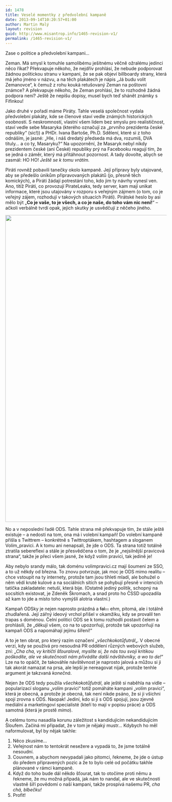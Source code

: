 ```yaml
---
id: 1478
title: Veselé momentky z předvolební kampaně
date: 2013-09-14T10:20:57+01:00
author: Martin Malý
layout: revision
guid: http://www.misantrop.info/1465-revision-v1/
permalink: /1465-revision-v1/
---
```

Zase o politice a předvolební kampani&#8230;

<!--more-->

Zeman. Má smysl k tomuhle samolibému ješitnému věčně ožralému jedinci něco říkat? Překvapuje někoho, že nejdřív prohlásí, že nebude podporovat žádnou politickou stranu v kampani, že se pak objeví billboardy strany, která má jeho jméno v názvu, a na těch plakátech je nápis &#8222;Já budu volit Zemanovce&#8220;, k čemuž z rohu kouká retušovaný Zeman na poštovní známce? A překvapuje někoho, že Zeman prohlásí, že to rozhodně žádná podpora není? Ještě že nepíšu dopisy, musel bych teď shánět známky s Fifinkou!

Jako druhé v pořadí máme Piráty. Tahle veselá společnost vydala předvolební plakáty, kde se členové staví vedle známých historických osobností. S neskromností, vlastní všem lidem bez smyslu pro realističnost, staví vedle sebe Masaryka (kterého označují za &#8222;prvního prezidenta české republiky&#8220; (sic!)) a PHDr. Ivana Bartoše, Ph.D. Sdělení, které si z toho odnáším, je jasné: &#8222;Hle, i náš dredatý předseda má dva, rozumíš, DVA tituly&#8230; a co ty, Masaryku?&#8220; Na upozornění, že Masaryk nebyl nikdy prezidentem české (ani České) republiky prý na Facebooku reagují tím, že se jedná o záměr, který má přitáhnout pozornost. A tady dovolte, abych se zasmál: HO HO! _Ještě se k tomu vrátím._

Piráti rovněž pobavili tanečky okolo kampaně. Její přípravy byly utajované, aby se předešlo únikům připravovaných plakátů (jo, přesně těch komických), a Piráti žádají potrestání toho, kdo jim ty návrhy vynesl ven. Ano, titíž Piráti, co provozují PirateLeaks, tedy server, kam mají unikat informace, které jsou utajovány v rozporu s veřejným zájmem (o tom, co je veřejný zájem, rozhodují v takových situacích Piráti). Pirátské heslo by asi mělo být &#8222;**Co je vaše, to je všech, a co je naše, do toho vám nic není!**&#8220; &#8211; ačkoli verbálně tvrdí opak, jejich skutky je usvědčují z něčeho jiného.

<a href="http://www.misantrop.info/vesele-momentky-z-predvolebni-kampane/1240545_10151781881944039_163354117_n/" rel="attachment wp-att-1467"><img class="aligncenter size-full wp-image-1467" alt="" src="http://www.misantrop.info/wp-content/uploads/2013/09/1240545_10151781881944039_163354117_n.jpg" width="681" height="960" srcset="https://www.misantrop.info/wp-content/uploads/2013/09/1240545_10151781881944039_163354117_n.jpg 681w, https://www.misantrop.info/wp-content/uploads/2013/09/1240545_10151781881944039_163354117_n-141x200.jpg 141w, https://www.misantrop.info/wp-content/uploads/2013/09/1240545_10151781881944039_163354117_n-354x500.jpg 354w" sizes="(max-width: 681px) 100vw, 681px" /></a>

No a v neposlední řadě ODS. Tahle strana mě překvapuje tím, že stále ještě existuje &#8211; a nedosti na tom, ona má i volební kampaň! Do volební kampaně přišla s Twittrem &#8211; konkrétně s Twittroptákem, hashtagem a sloganem Volím_pravici. A k tomu ani nenapsali, že jde o ODS. Ta strana totiž totálně ztratila sebereflexi a stále je přesvědčena o tom, že je &#8222;nejsilnější pravicová strana&#8220;, takže je přeci všem jasné, že když volím pravici, tak jedině je!

Aby nebylo srandy málo, tak doménu volimpravici.cz mají šoumeni ze SSO, a to už někdy od března. To znovu potvrzuje, jak moc je ODS mimo realitu &#8211; chce vstoupit na ty internety, protože tam jsou tihleti mladí, ale bohužel o něm vědí kruté kulové a na sociálních sítích se pohybují přesně v intencích tatíčka zakladatele: netuší, která bije. (Ostatně jediný politik, schopný na socsítích existovat, je Zdeněk Škromach, a snad proto ho ČSSD upozadila až kam to jde a místo toho vymýšlí alotria vlastní.)

Kampaň ODSky je nejen naprosto prázdná a <del>fal&#8230;</del> ehm, pitomá, ale i totálně zhudlařená. Její zářný ideový vrchol přišel v okamžiku, kdy se provalil ten trapas s doménou. Čelní politici ODS se k tomu rozhodli postavit čelem a prohlásili, že &#8222;děkují všem, co na to upozorňují, protože tak upozorňují na kampaň ODS a napomáhají jejímu šíření!&#8220;

A to je ten obrat, pro který razím označení &#8222;_všechkokotůfutrál_&#8222;. V obecné verzi, kdy se používá pro nesoudná PR oddělení různých webových služeb, zní: &#8222;_Cha cha, vy kritičtí šťouralové, myslíte si, že nás tou svojí kritikou poškodíte, ale ve skutečnosti nám přivádíte další návštěvníky, a wo to de!_&#8220; Lze na to opáčit, že takováhle návštěvnost je naprosto jalová a můžou si ji tak akorát namazat na prsa, ale lepší je nereagovat nijak, protože tenhle argument je takzvaná _konečná_.

Nejen že ODS tedy použila _všechkokotůfutrál_, ale ještě si naběhla na vidle &#8211; popularizací sloganu &#8222;volím pravici&#8220; totiž pomáháte kampani &#8222;volím pravici&#8220;, která je obecná, a protože je obecná, tak není nikde psáno, že si ji všichni spojí zrovna s ODS. Naopak! Jediní, kdo si ji s ODS spojují, jsou zjevně mediální a marketingoví specialisté (kteří to mají v popisu práce) a ODS samotná (která je prostě _mimo_).

A celému tomu nasadila korunu záležitost s kandidujícím nekandidujícím Šloufem. Začíná mi připadat, že v tom je nějaký mustr&#8230; Kdybych ho měl naformulovat, byl by nějak takhle:

  1. Něco zkusíme&#8230;
  2. Veřejnost nám to tentokrát nesežere a vypadá to, že jsme totálně nesoudní.
  3. Couvnem, a abychom nevypadali jako pitomci, řekneme, že jde o ústup do předem připravených pozic a že to bylo celé od počátku takhle plánované v rámci kampaně.
  4. Když do toho bude dál někdo šťourat, tak to otočíme proti němu a řekneme, že mu možná připadá, jak nám to nandal, ale ve skutečnosti vlastně šíří povědomí o naší kampani, takže prospívá našemu PR, _cha chá, blbečku!_
  5. Profit!